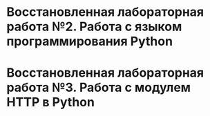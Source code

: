 # Восстановленная лабораторная работа №2. Работа с языком программирования Python

# Восстановленная лабораторная работа №3. Работа с модулем HTTP в Python

